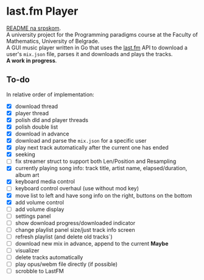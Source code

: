 # last.fm Player
[README na srpskom](README-sr.md). <br>
A university project for the Programming paradigms course at the Faculty of Mathematics, University of Belgrade.<br>
A GUI music player written in Go that uses the [last.fm](https://www.last.fm/) API to download a user's `mix.json` file, parses it and downloads and plays the tracks. <br> **A work in progress**.

## To-do
In relative order of implementation:
- [x] download thread
- [x] player thread 
- [x] polish dld and player threads 
- [x] polish double list 
- [x] download in advance
- [x] download and parse the `mix.json` for a specific user
- [x] play next track automatically after the current one has ended
- [x] seeking
- [ ] fix streamer struct to support both Len/Position and Resampling
- [x] currently playing song info: track title, artist name, elapsed/duration, album art
- [x] keyboard media control
- [ ] keyboard control overhaul (use without mod key)
- [x] move list to left and have song info on the right, buttons on the bottom
- [x] add volume control
- [ ] add volume display
- [ ] settings panel
- [ ] show download progress/downloaded indicator
- [ ] change playlist panel size/just track info screen
- [ ] refresh playlist (and delete old tracks`)
- [ ] download new mix in advance, append to the current
**Maybe**
- [ ] visualizer
- [ ] delete tracks automatically
- [ ] play opus/webm file directly (if possible)
- [ ] scrobble to LastFM
